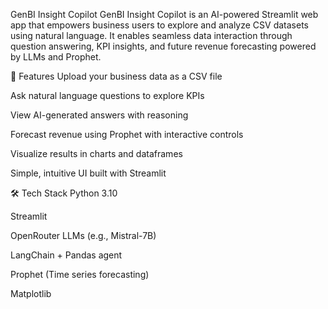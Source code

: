 GenBI Insight Copilot
GenBI Insight Copilot is an AI-powered Streamlit web app that empowers business users to explore and analyze CSV datasets using natural language. It enables seamless data interaction through question answering, KPI insights, and future revenue forecasting powered by LLMs and Prophet.

🚀 Features
Upload your business data as a CSV file

Ask natural language questions to explore KPIs

View AI-generated answers with reasoning

Forecast revenue using Prophet with interactive controls

Visualize results in charts and dataframes

Simple, intuitive UI built with Streamlit

🛠️ Tech Stack
Python 3.10

Streamlit

OpenRouter LLMs (e.g., Mistral-7B)

LangChain + Pandas agent

Prophet (Time series forecasting)

Matplotlib
